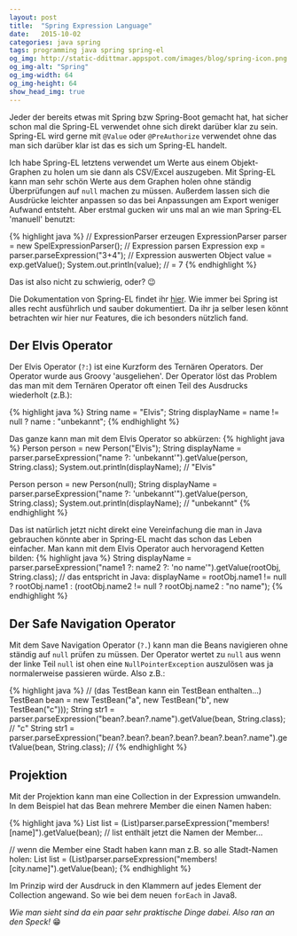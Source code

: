 ```yaml
---
layout: post
title:  "Spring Expression Language"
date:   2015-10-02
categories: java spring
tags: programming java spring spring-el
og_img: http://static-ddittmar.appspot.com/images/blog/spring-icon.png
og_img-alt: "Spring"
og_img-width: 64
og_img-height: 64
show_head_img: true
---
```

Jeder der bereits etwas mit Spring bzw Spring-Boot gemacht hat, hat sicher schon mal die Spring-EL verwendet ohne sich direkt darüber klar zu sein. Spring-EL wird gerne mit `@Value` oder `@PreAuthorize` verwendet ohne das man sich darüber klar ist das es sich um Spring-EL handelt.

Ich habe Spring-EL letztens verwendet um Werte aus einem Objekt-Graphen zu holen um sie dann als CSV/Excel auszugeben. Mit Spring-EL kann man sehr schön Werte aus dem Graphen holen ohne ständig Überprüfungen auf `null` machen zu müssen. Außerdem lassen sich die Ausdrücke leichter anpassen so das bei Anpassungen am Export weniger Aufwand entsteht. Aber erstmal gucken wir uns mal an wie man Spring-EL 'manuell' benutzt:

{% highlight java %}
// ExpressionParser erzeugen
ExpressionParser parser = new SpelExpressionParser();
// Expression parsen
Expression exp = parser.parseExpression("3+4");
// Expression auswerten
Object value = exp.getValue();
System.out.println(value); // = 7
{% endhighlight %}

Das ist also nicht zu schwierig, oder? :wink:

Die Dokumentation von Spring-EL findet ihr [hier](http://docs.spring.io/spring/docs/current/spring-framework-reference/html/expressions.html). Wie immer bei Spring ist alles recht ausführlich und sauber dokumentiert. Da ihr ja selber lesen könnt betrachten wir hier nur Features, die ich besonders nützlich fand.

## Der Elvis Operator

Der Elvis Operator (`?:`) ist eine Kurzform des Ternären Operators. Der Operator wurde aus Groovy 'ausgeliehen'. Der Operator löst das Problem das man mit dem Ternären Operator oft einen Teil des Ausdrucks wiederholt (z.B.):

{% highlight java %}
String name = "Elvis";
String displayName = name != null ? name : "unbekannt";
{% endhighlight %}

Das ganze kann man mit dem Elvis Operator so abkürzen:
{% highlight java %}
Person person = new Person("Elvis");
String displayName = parser.parseExpression("name ?: 'unbekannt'").getValue(person, String.class);
System.out.println(displayName); // "Elvis"

Person person = new Person(null);
String displayName = parser.parseExpression("name ?: 'unbekannt'").getValue(person, String.class);
System.out.println(displayName); // "unbekannt"
{% endhighlight %}

Das ist natürlich jetzt nicht direkt eine Vereinfachung die man in Java gebrauchen könnte aber in Spring-EL macht das schon das Leben einfacher. Man kann mit dem Elvis Operator auch hervoragend Ketten bilden:
{% highlight java %}
String displayName = parser.parseExpression("name1 ?: name2 ?: 'no name'").getValue(rootObj, String.class);
// das entspricht in Java:
displayName = rootObj.name1 != null ? rootObj.name1 : (rootObj.name2 != null ? rootObj.name2 : "no name");
{% endhighlight %}

## Der Safe Navigation Operator

Mit dem Save Navigation Operator (`?.`) kann man die Beans navigieren ohne ständig auf `null` prüfen zu müssen. Der Operator wertet zu `null` aus wenn der linke Teil `null` ist ohen eine `NullPointerException` auszulösen was ja normalerweise passieren würde. Also z.B.:

{% highlight java %}
// (das TestBean kann ein TestBean enthalten...)
TestBean bean = new TestBean("a", new TestBean("b", new TestBean("c")));
String str1 = parser.parseExpression("bean?.bean?.name").getValue(bean, String.class); // "c"
String str1 = parser.parseExpression("bean?.bean?.bean?.bean?.bean?.bean?.name").getValue(bean, String.class); // <null>
{% endhighlight %}

## Projektion

Mit der Projektion kann man eine Collection in der Expression umwandeln. In dem Beispiel hat das Bean mehrere Member die einen Namen haben:

{% highlight java %}
List<String> list = (List<String>)parser.parseExpression("members![name]").getValue(bean);
// list enthält jetzt die Namen der Member...

// wenn die Member eine Stadt haben kann man z.B. so alle Stadt-Namen holen:
List<String> list = (List<String>)parser.parseExpression("members![city.name]").getValue(bean);
{% endhighlight %}

Im Prinzip wird der Ausdruck in den Klammern auf jedes Element der Collection angewand. So wie bei dem neuen `forEach` in Java8.

*Wie man sieht sind da ein paar sehr praktische Dinge dabei. Also ran an den Speck!* :grin:
